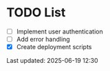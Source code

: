 # TODO List

- [ ] Implement user authentication
- [ ] Add error handling
- [x] Create deployment scripts

Last updated: 2025-06-19 12:30
